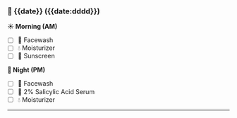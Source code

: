 ### 📅 {{date}} ({{date:dddd}})

**☀️ Morning (AM)**
- [ ] 🧼 Facewash
- [ ] 💧 Moisturizer
- [ ] 🧴 Sunscreen

**🌙 Night (PM)**
- [ ] 🧼 Facewash
- [ ] 🍃 2% Salicylic Acid Serum
- [ ] 💧 Moisturizer

---


